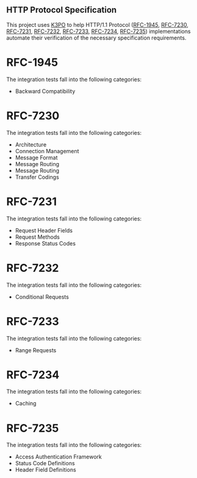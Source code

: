 ## HTTP Protocol Specification

This project uses [K3PO](http://github.com/k3po/k3po) to help HTTP/1.1 Protocol 
([RFC-1945](https://tools.ietf.org/html/rfc1945), [RFC-7230](https://tools.ietf.org/html/rfc7230), [RFC-7231](https://tools.ietf.org/html/rfc7231), [RFC-7232](https://tools.ietf.org/html/rfc7232), [RFC-7233](https://tools.ietf.org/html/rfc7233), [RFC-7234](https://tools.ietf.org/html/rfc7234), [RFC-7235](https://tools.ietf.org/html/rfc7235)) implementations automate their verification of the necessary specification requirements.

# RFC-1945

The integration tests fall into the following categories:
 * Backward Compatibility

# RFC-7230

The integration tests fall into the following categories:
 * Architecture
 * Connection Management
 * Message Format
 * Message Routing
 * Message Routing
 * Transfer Codings

# RFC-7231

The integration tests fall into the following categories:
 * Request Header Fields
 * Request Methods
 * Response Status Codes

# RFC-7232

The integration tests fall into the following categories:
 * Conditional Requests

# RFC-7233

The integration tests fall into the following categories:
 * Range Requests

# RFC-7234

The integration tests fall into the following categories:
 * Caching

# RFC-7235

The integration tests fall into the following categories:
 * Access Authentication Framework
 * Status Code Definitions
 * Header Field Definitions


